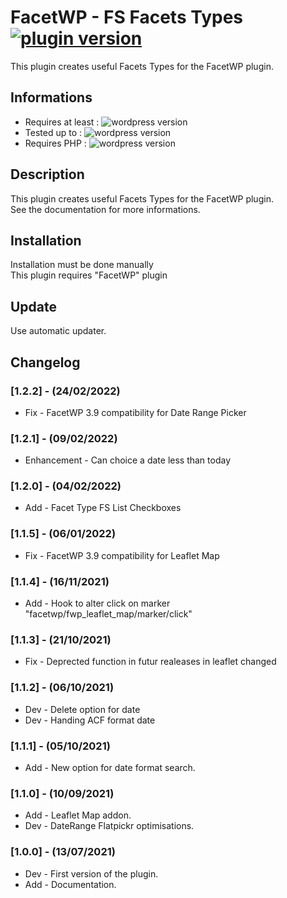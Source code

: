 # FacetWP - FS Facets Types [![plugin version](https://img.shields.io/badge/version-v1.2.2-color.svg)](https://github.com/Faire-savoir/facetwp-fs-facets-types/releases/latest)

This plugin creates useful Facets Types for the FacetWP plugin.

## Informations

- Requires at least : ![wordpress version](https://img.shields.io/badge/WP-5.3.2-orange.svg)
- Tested up to : ![wordpress version](https://img.shields.io/badge/WP-5.9-green.svg)
- Requires PHP : ![wordpress version](https://img.shields.io/badge/PHP-7.0-blue.svg)

## Description

This plugin creates useful Facets Types for the FacetWP plugin.<br>
See the documentation for more informations.

## Installation

Installation must be done manually<br>
This plugin requires "FacetWP" plugin

## Update

Use automatic updater.

## Changelog

### [1.2.2] - (24/02/2022)

* Fix - FacetWP 3.9 compatibility for Date Range Picker

### [1.2.1] - (09/02/2022)

* Enhancement - Can choice a date less than today

### [1.2.0] - (04/02/2022)

* Add - Facet Type FS List Checkboxes

### [1.1.5] - (06/01/2022)

* Fix - FacetWP 3.9 compatibility for Leaflet Map

### [1.1.4] - (16/11/2021)

* Add - Hook to alter click on marker "facetwp/fwp_leaflet_map/marker/click"

### [1.1.3] - (21/10/2021)

* Fix - Deprected function in futur realeases in leaflet changed

### [1.1.2] - (06/10/2021)

* Dev - Delete option for date
* Dev - Handing ACF format date

### [1.1.1] - (05/10/2021)

* Add - New option for date format search.

### [1.1.0] - (10/09/2021)

* Add - Leaflet Map addon.
* Dev - DateRange Flatpickr optimisations.

### [1.0.0] - (13/07/2021)

* Dev - First version of the plugin.
* Add - Documentation.
